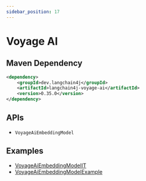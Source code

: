 ```yaml
---
sidebar_position: 17
---
```


# Voyage AI

## Maven Dependency

```xml
<dependency>
    <groupId>dev.langchain4j</groupId>
    <artifactId>langchain4j-voyage-ai</artifactId>
    <version>0.35.0</version>
</dependency>
```

## APIs

- `VoyageAiEmbeddingModel`


## Examples

- [VoyageAiEmbeddingModelIT](https://github.com/langchain4j/langchain4j/blob/main/langchain4j-voyage-ai/src/test/java/dev/langchain4j/model/voyageai/VoyageAiEmbeddingModelIT.java)
- [VoyageAiEmbeddingModelExample](https://github.com/langchain4j/langchain4j-examples/blob/main/voyage-ai-examples/src/main/java/VoyageAiEmbeddingModelExample.java)